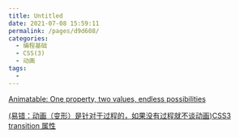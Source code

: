 ```yaml
---
title: Untitled
date: 2021-07-08 15:59:11
permalink: /pages/d9d608/
categories:
  - 编程基础
  - CSS(3)
  - 动画
tags:
  - 
---
```


 [Animatable: One property, two values, endless possibilities](https://projects.verou.me/animatable/) 



 [(易错：动画（变形）是针对于过程的，如果没有过程就不谈动画)CSS3 transition 属性](https://www.w3school.com.cn/cssref/pr_transition.asp)

